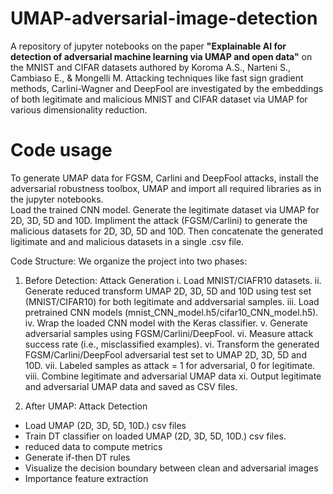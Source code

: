 # UMAP-adversarial-image-detection
A repository of jupyter notebooks on the paper **"Explainable AI for detection of adversarial machine learning via UMAP and open data"** on the MNIST and CIFAR datasets authored by Koroma A.S., Narteni S., Cambiaso E., & Mongelli M.
Attacking techniques like fast sign gradient methods, Carlini-Wagner and DeepFool are investigated by the embeddings of both legitimate and malicious MNIST and CIFAR dataset via UMAP for various dimensionality reduction. 


# Code usage
To generate UMAP data for FGSM, Carlini and DeepFool attacks, install the adversarial robustness toolbox, UMAP and import all required libraries as in the jupyter notebooks.  
Load the trained CNN model. Generate the legitimate dataset via UMAP for 2D, 3D, 5D and 10D. Impliment the attack (FGSM/Carlini) to generate the malicious datasets for 2D, 3D, 5D and 10D. Then concatenate the generated ligitimate and and malicious datasets in a single .csv file.


Code Structure: We organize the project into two phases:
1. Before Detection: Attack Generation
  i. Load MNIST/CIAFR10 datasets.
  ii. Generate reduced transform UMAP 2D, 3D, 5D and 10D using test set (MNIST/CIFAR10) for both legitimate and addversarial samples.
  iii. Load pretrained CNN models (mnist_CNN_model.h5/cifar10_CNN_model.h5).
  iv. Wrap the loaded CNN model with the Keras classifier.
  v. Generate adversarial samples using FGSM/Carlini/DeepFool.
  vi. Measure attack success rate (i.e., misclassified examples).
  vi. Transform the generated FGSM/Carlini/DeepFool adversarial test set to UMAP 2D, 3D, 5D and 10D.
  vii. Labeled samples as attack = 1 for adversarial, 0 for legitimate.
  viii. Combine legitimate and adversarial UMAP data 
  xi. Output legitimate and adversarial UMAP data and saved as CSV files.

2. After UMAP: Attack Detection
- Load UMAP (2D, 3D, 5D, 10D.) csv files
- Train DT classifier on loaded UMAP (2D, 3D, 5D, 10D.) csv files.
- reduced data to compute metrics
- Generate if-then DT rules
- Visualize the decision boundary between clean and adversarial images
- Importance feature extraction
